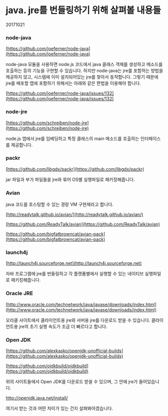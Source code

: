 # java. jre를 번들링하기 위해 살펴볼 내용들

20171021


### node-java

[https://github.com/joeferner/node-java](https://github.com/joeferner/node-java)

node-java 모듈을 사용하면 node.js 코드에서 java 클래스 객체를 생성하고 메소드를 호출하는 등의 기능을 구현할 수 있습니다.
하지만 node-java는 jre를 포함하는 방법을 제공하지 않고, 시스템에 이미 설치되어있는 jre를 찾아서 동작합니다.
그렇기 때문에 jre를 배포할 앱에 포함하기 위해서는 아래와 같은 편법을 이용해야 합니다.

[https://github.com/joeferner/node-java/issues/132](https://github.com/joeferner/node-java/issues/132)


### node-jre

[https://github.com/schreiben/node-jre](https://github.com/schreiben/node-jre)

node.js 앱에서 jre를 임베딩하고 특정 클래스의 main 메소드를 호출하는 인터페이스를 제공합니다.


### packr

[https://github.com/libgdx/packr](https://github.com/libgdx/packr)

jar 파일과 부가 파일들을 jre와 묶어 OS별 실행파일로 패키징해줍니다.


### Avian

java 코드를 호스팅할 수 있는 경랑 VM 구현체라고 합니다.

[http://readytalk.github.io/avian/](http://readytalk.github.io/avian/)

[https://github.com/ReadyTalk/avian](https://github.com/ReadyTalk/avian)

[https://github.com/bigfatbrowncat/avian-pack](https://github.com/bigfatbrowncat/avian-pack)


### launch4j

[http://launch4j.sourceforge.net](http://launch4j.sourceforge.net)

자바 프로그램에 jre를 번들링하고 각 플랫폼별에서 실행할 수 있는 네이티브 실행파일로 패키징해줍니다.


### Oracle JRE

[http://www.oracle.com/technetwork/java/javase/downloads/index.html](http://www.oracle.com/technetwork/java/javase/downloads/index.html)

오라클 사이트에서 클라이언트용 jre와 서버용 jre를 다운로드 받을 수 있습니다.
클라이언트용 jre의 초기 실행 속도가 조금 더 빠르다고 합니다.


### Open JDK

[https://github.com/alexkasko/openjdk-unofficial-builds](https://github.com/alexkasko/openjdk-unofficial-builds)

[https://github.com/ojdkbuild/ojdkbuild](https://github.com/ojdkbuild/ojdkbuild)

위의 사이트들에서 Open JDK를 다운로드 받을 수 있으며, 그 안에 jre가 들어있습니다.



<http://openjdk.java.net/install/>

여기서 받는 것과 어떤 차이가 있는 건지 살펴봐야겠습니다.

